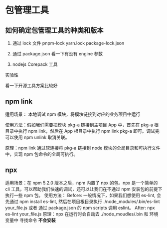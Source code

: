# 包管理工具

## 如何确定包管理工具的种类和版本

1. 通过 lock 文件
   pnpm-lock
   yarn.lock
   package-lock.json

2. 通过 package.json
   看一下有没有 engine 参数

3. nodejs Corepack 工具

实验性

看一下开源工具方案比较好

## npm link

适用场景： 本地调试 npm 模块，将模块链接到对应的业务项目中运行

使用方法：假如我们需要把模块 pkg-a 链接到主项目 App 中，首先在 pkg-a 根目录中执行 npm link，然后在 App 根目录中执行 npm link pkg-a 即可。调试完可以使用 npm unlink 取消关联。

原理：npm link 通过软连接将 pkg-a 链接到 node 模块的全局目录和可执行文件中，实现 npm 包命令的全局可执行。

## npx

适用场景：在 npm 5.2.0 版本之后，npm 内置了 npx 的包。npx 是一个简单的 cli 工具，可以帮助我们快速的调试，还可以让我们在不通过 npm 安装包的前提下执行一些 npm 包。
使用方法：
Before: 一般情况下，如果我们想使用 es-lint, 会先通过 npm install es-lint, 然后在项目根目录执行
./node_modules/.bin/es-lint your_file.js 或者 通过 package.json 的 npm scripts 调用 eslint。
After: npx es-lint your_file.js
原理：npx 在运行时会自动去 ./node_moudles/.bin 和 环境变量中 寻找命令
**不会安装**
